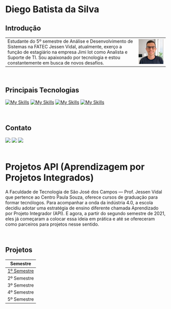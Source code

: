 

<h1>Diego Batista da Silva</h1>

## Introdução
|                                               |                                           |
| -------------------------------------------------- | ----------------------------------------------- |
| Estudante do 5º semestre de Análise e Desenvolvimento de Sistemas na FATEC Jessen Vidal, atualmente, exerço a função de estagiário na empresa Jimi Iot como Analista e Suporte de TI. Sou apaixonado por tecnologia e estou constantemente em busca de novos desafios. | ![Imagem](./img/foto.png) |
</br>
<h2>Principais Tecnologias</h2>

[![My Skills](https://skillicons.dev/icons?i=html,css,js,react )](https://skillicons.dev) [![My Skills](https://skillicons.dev/icons?i=nodejs,typescript,py)](https://skillicons.dev)  [![My Skills](https://skillicons.dev/icons?i=mysql,mongo)](https://skillicons.dev) [![My Skills](https://skillicons.dev/icons?i=git,github)](https://skillicons.dev)

</br>


<h2>Contato</h2>
   <a href="https://instagram.com/_diego.bsilva" target="_blank"><img src="https://img.shields.io/badge/-Instagram-%23E4405F?style=for-the-badge&logo=instagram&logoColor=white" target="_blank"></a>
  <a href = "mailto:diegosilva157890@gmail.com"><img src="https://img.shields.io/badge/-Gmail-%23333?style=for-the-badge&logo=gmail&logoColor=white" target="_blank"></a>
  <a href="https://www.linkedin.com/in/diegobatista1/" target="_blank"><img src="https://img.shields.io/badge/-LinkedIn-%230077B5?style=for-the-badge&logo=linkedin&logoColor=white" target="_blank"></a> 
</br></br>
<h1>Projetos API (Aprendizagem por Projetos Integrados) </h1>
<p>A Faculdade de Tecnologia de São José dos Campos — Prof. Jessen Vidal que pertence ao Centro Paula Souza, oferece cursos de graduação para formar tecnólogos.
Para acompanhar a onda da indústria 4.0, a escola decidiu adotar uma estratégia de ensino diferente chamada Aprendizado por Projeto Integrador (API). E agora, a partir do segundo semestre de 2021, eles já começaram a colocar essa ideia em prática e até se ofereceram como parceiros para projetos nesse sentido.</p>
</br>

## Projetos
| Semestre | 
|----------|
| [1º Semestre](https://github.com/diiegobsilva/Portifolio-Diego-Batista-Silva/blob/main/Projetos/projeto1.md) |
| 2º Semestre |
| 3º Semestre |
| 4º Semestre |
| 5º Semestre |




